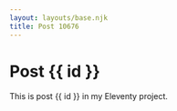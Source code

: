 ```yaml
---
layout: layouts/base.njk
title: Post 10676
---
```


# Post {{ id }}

This is post {{ id }} in my Eleventy project.
